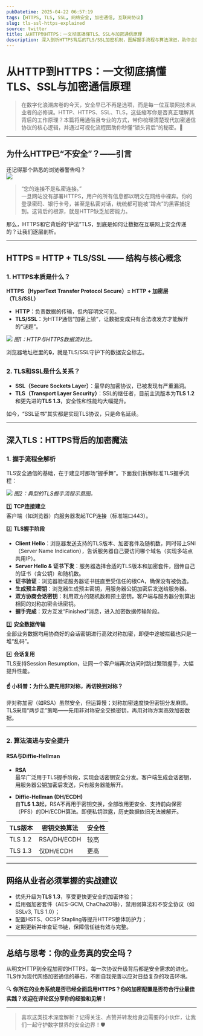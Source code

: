 ```yaml
---
pubDatetime: 2025-04-22 06:57:19
tags: [HTTPS, TLS, SSL, 网络安全, 加密通信, 互联网协议]
slug: tls-ssl-https-explained
source: twitter
title: 从HTTP到HTTPS：一文彻底搞懂TLS、SSL与加密通信原理
description: 深入剖析HTTPS背后的TLS/SSL加密机制，图解握手流程与算法演进，助你全面掌握现代网络安全通信的核心原理。
---
```


# 从HTTP到HTTPS：一文彻底搞懂TLS、SSL与加密通信原理

> 在数字化浪潮席卷的今天，安全早已不再是选项，而是每一位互联网技术从业者的必修课。HTTP、HTTPS、SSL、TLS，这些缩写你是否真正理解其背后的工作原理？本篇将用通俗且专业的方式，带你梳理清楚现代加密通信协议的核心逻辑，并通过可视化流程图助你秒懂“锁头背后”的秘密。🔐

---

## 为什么HTTP已“不安全”？——引言

还记得那个熟悉的浏览器警告吗？  
![](../../assets/281/281-1.png)

> “您的连接不是私密连接。”  
> 一旦网站没有部署HTTPS，用户的所有信息都以明文在网络中裸奔。你的登录密码、银行卡号，甚至是私密对话，统统都可能被“蹲点”的黑客捕捉到。这背后的根源，就是HTTP缺乏加密能力。

那么，HTTPS和它背后的“护法”TLS，到底是如何让数据在互联网上安全传递的？让我们逐层剖析。

---

## HTTPS = HTTP + TLS/SSL —— 结构与核心概念

### 1. HTTPS本质是什么？

**HTTPS（HyperText Transfer Protocol Secure）= HTTP + 加密层（TLS/SSL）**

- **HTTP**：负责数据的传输，但内容明文可见。
- **TLS/SSL**：为HTTP通信“加密上锁”，让数据变成只有合法收发方才能解开的“谜题”。

![](../../assets/281/281-2.jpg)
_图1：HTTP与HTTPS数据流对比。_

浏览器地址栏里的🔒，就是TLS/SSL守护下的数据安全标志。

### 2. TLS和SSL是什么关系？

- **SSL（Secure Sockets Layer）**：最早的加密协议，已被发现有严重漏洞。
- **TLS（Transport Layer Security）**：SSL的继任者，目前主流版本为**TLS 1.2**和更先进的**TLS 1.3**，安全性和性能均大幅提升。

如今，“SSL证书”其实都是实现TLS协议，只是命名延续。

---

## 深入TLS：HTTPS背后的加密魔法

### 1. 握手流程全解析

TLS安全通信的基础，在于建立时那场“握手舞”。下面我们拆解标准TLS握手流程：

![](../../assets/281/281-3.jpg)
_图2：典型的TLS握手流程示意图。_

1️⃣ **TCP连接建立**  
客户端（如浏览器）向服务器发起TCP连接（标准端口443）。

2️⃣ **TLS握手阶段**

- **Client Hello**：浏览器发送支持的TLS版本、加密套件及随机数，同时带上SNI（Server Name Indication），告诉服务器自己要访问哪个域名（实现多站点共用IP）。
- **Server Hello & 证书下发**：服务器选择合适的TLS版本和加密套件，回传自己的证书（含公钥）和随机数。
- **证书验证**：浏览器验证服务器证书链直至受信任的根CA，确保没有被伪造。
- **生成预主密钥**：浏览器生成预主密钥，用服务器公钥加密后发送给服务器。
- **双方协商会话密钥**：利用双方的随机数和预主密钥，客户端与服务器分别算出相同的对称加密会话密钥。
- **握手完成**：双方互发“Finished”消息，进入加密数据传输阶段。

3️⃣ **安全数据传输**  
全部业务数据均用协商好的会话密钥进行高效对称加密，即便中途被拦截也只是一堆“乱码”。

4️⃣ **会话复用**  
TLS支持Session Resumption，让同一个客户端再次访问时跳过繁琐握手，大幅提升性能。

#### ☝️ 小科普：为什么要先用非对称，再切换到对称？

非对称加密（如RSA）虽然安全，但运算慢；对称加密速度快但密钥分发麻烦。TLS采用“两步走”策略——先用非对称安全交换密钥，再用对称方案高效加密数据。

---

### 2. 算法演进与安全提升

#### RSA与Diffie-Hellman

- **RSA**  
  最早广泛用于TLS握手阶段，实现会话密钥安全分发。客户端生成会话密钥，用服务器公钥加密后发送，只有服务器能解开。

- **Diffie-Hellman (DH/ECDH)**  
  自**TLS 1.3**起，RSA不再用于密钥交换，全部改用更安全、支持前向保密（PFS）的DH/ECDH算法。即便私钥泄露，历史数据依旧无法被解开。

| TLS版本 | 密钥交换算法 | 安全性 |
| ------- | ------------ | ------ |
| TLS 1.2 | RSA/DH/ECDH  | 较高   |
| TLS 1.3 | 仅DH/ECDH    | 更高   |

---

## 网络从业者必须掌握的实战建议

- 优先升级为**TLS 1.3**，享受更快更安全的加密体验；
- 启用强加密套件（AES-GCM, ChaCha20等），禁用弱算法和不安全协议（如SSLv3, TLS 1.0）；
- 配置HSTS、OCSP Stapling等提升HTTPS整体防护力；
- 定期更新并审查证书链，保障信任链有效与完整。

---

## 总结与思考：你的业务真的安全吗？

从明文HTTP到全程加密的HTTPS，每一次协议升级背后都是安全需求的进化。TLS作为现代网络加密通信的基石，不断自我完善以应对日益复杂的攻击环境。

🔍 **你所在的业务系统是否已经全面启用HTTPS？你的加密配置是否符合行业最佳实践？欢迎在评论区分享你的经验和见解！**

---

> 喜欢这类技术深度解析？记得关注、点赞并转发给身边需要的小伙伴，让我们一起守护数字世界的安全边界！🛡️
